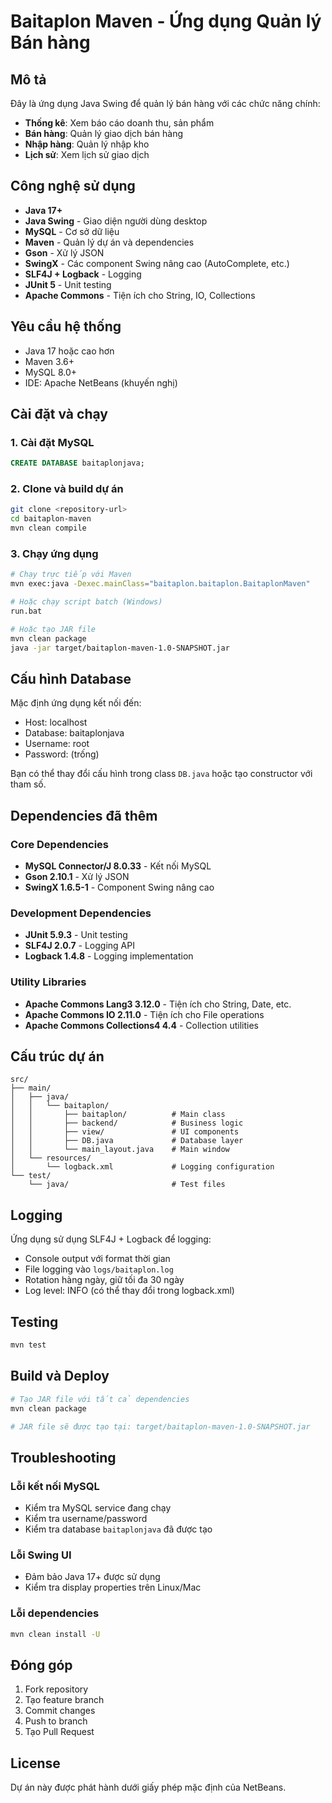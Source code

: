 # Baitaplon Maven - Ứng dụng Quản lý Bán hàng

## Mô tả
Đây là ứng dụng Java Swing để quản lý bán hàng với các chức năng chính:
- **Thống kê**: Xem báo cáo doanh thu, sản phẩm
- **Bán hàng**: Quản lý giao dịch bán hàng
- **Nhập hàng**: Quản lý nhập kho
- **Lịch sử**: Xem lịch sử giao dịch

## Công nghệ sử dụng
- **Java 17+**
- **Java Swing** - Giao diện người dùng desktop
- **MySQL** - Cơ sở dữ liệu
- **Maven** - Quản lý dự án và dependencies
- **Gson** - Xử lý JSON
- **SwingX** - Các component Swing nâng cao (AutoComplete, etc.)
- **SLF4J + Logback** - Logging
- **JUnit 5** - Unit testing
- **Apache Commons** - Tiện ích cho String, IO, Collections

## Yêu cầu hệ thống
- Java 17 hoặc cao hơn
- Maven 3.6+
- MySQL 8.0+
- IDE: Apache NetBeans (khuyến nghị)

## Cài đặt và chạy

### 1. Cài đặt MySQL
```sql
CREATE DATABASE baitaplonjava;
```

### 2. Clone và build dự án
```bash
git clone <repository-url>
cd baitaplon-maven
mvn clean compile
```

### 3. Chạy ứng dụng
```bash
# Chạy trực tiếp với Maven
mvn exec:java -Dexec.mainClass="baitaplon.baitaplon.BaitaplonMaven"

# Hoặc chạy script batch (Windows)
run.bat

# Hoặc tạo JAR file
mvn clean package
java -jar target/baitaplon-maven-1.0-SNAPSHOT.jar
```

## Cấu hình Database
Mặc định ứng dụng kết nối đến:
- Host: localhost
- Database: baitaplonjava
- Username: root
- Password: (trống)

Bạn có thể thay đổi cấu hình trong class `DB.java` hoặc tạo constructor với tham số.

## Dependencies đã thêm

### Core Dependencies
- **MySQL Connector/J 8.0.33** - Kết nối MySQL
- **Gson 2.10.1** - Xử lý JSON
- **SwingX 1.6.5-1** - Component Swing nâng cao

### Development Dependencies
- **JUnit 5.9.3** - Unit testing
- **SLF4J 2.0.7** - Logging API
- **Logback 1.4.8** - Logging implementation

### Utility Libraries
- **Apache Commons Lang3 3.12.0** - Tiện ích cho String, Date, etc.
- **Apache Commons IO 2.11.0** - Tiện ích cho File operations
- **Apache Commons Collections4 4.4** - Collection utilities

## Cấu trúc dự án
```
src/
├── main/
│   ├── java/
│   │   └── baitaplon/
│   │       ├── baitaplon/          # Main class
│   │       ├── backend/            # Business logic
│   │       ├── view/               # UI components
│   │       ├── DB.java             # Database layer
│   │       └── main_layout.java    # Main window
│   └── resources/
│       └── logback.xml             # Logging configuration
└── test/
    └── java/                       # Test files
```

## Logging
Ứng dụng sử dụng SLF4J + Logback để logging:
- Console output với format thời gian
- File logging vào `logs/baitaplon.log`
- Rotation hàng ngày, giữ tối đa 30 ngày
- Log level: INFO (có thể thay đổi trong logback.xml)

## Testing
```bash
mvn test
```

## Build và Deploy
```bash
# Tạo JAR file với tất cả dependencies
mvn clean package

# JAR file sẽ được tạo tại: target/baitaplon-maven-1.0-SNAPSHOT.jar
```

## Troubleshooting

### Lỗi kết nối MySQL
- Kiểm tra MySQL service đang chạy
- Kiểm tra username/password
- Kiểm tra database `baitaplonjava` đã được tạo

### Lỗi Swing UI
- Đảm bảo Java 17+ được sử dụng
- Kiểm tra display properties trên Linux/Mac

### Lỗi dependencies
```bash
mvn clean install -U
```

## Đóng góp
1. Fork repository
2. Tạo feature branch
3. Commit changes
4. Push to branch
5. Tạo Pull Request

## License
Dự án này được phát hành dưới giấy phép mặc định của NetBeans.

